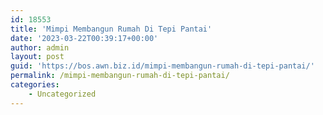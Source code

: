 ```yaml
---
id: 18553
title: 'Mimpi Membangun Rumah Di Tepi Pantai'
date: '2023-03-22T00:39:17+00:00'
author: admin
layout: post
guid: 'https://bos.awn.biz.id/mimpi-membangun-rumah-di-tepi-pantai/'
permalink: /mimpi-membangun-rumah-di-tepi-pantai/
categories:
    - Uncategorized
---
```


